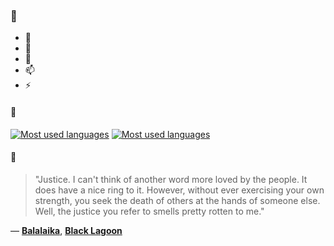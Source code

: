 ### 👋

- 🔭
- 🌱
- 💬
- 📫
- ⚡

#### 🧏

[![Most used languages](https://github-readme-stats-aynah.vercel.app/api/top-langs/?username=aynh&theme=solarized-dark&langs_count=6&layout=compact&hide_title=true)](https://github.com/anuraghazra/github-readme-stats#gh-dark-mode-only)
[![Most used languages](https://github-readme-stats-aynah.vercel.app/api/top-langs/?username=aynh&theme=solarized-light&langs_count=6&layout=compact&hide_title=true)](https://github.com/anuraghazra/github-readme-stats#gh-light-mode-only)

#### 💬

> "Justice. I can't think of another word more loved by the people. It does have a nice ring to it. However, without ever exercising your own strength, you seek the death of others at the hands of someone else. Well, the justice you refer to smells pretty rotten to me."

&mdash; [**Balalaika**](https://myanimelist.net/character.php?q=Balalaika&cat=character), [**Black Lagoon**](https://myanimelist.net/search/all?q=Black%20Lagoon&cat=all)
